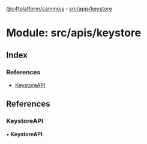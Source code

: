 [@c4tplatform/caminojs](../api.md) › [src/apis/keystore](src_apis_keystore.md)

# Module: src/apis/keystore

## Index

### References

* [KeystoreAPI](src_apis_keystore.md#keystoreapi)

## References

###  KeystoreAPI

• **KeystoreAPI**:

